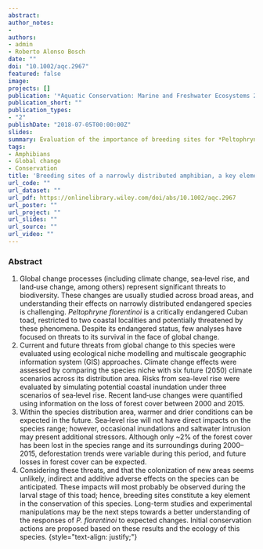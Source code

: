 ```yaml
---
abstract: 
author_notes:
-
authors:
- admin
- Roberto Alonso Bosch
date: ""
doi: "10.1002/aqc.2967"
featured: false
image:
projects: []
publication: '*Aquatic Conservation: Marine and Freshwater Ecosystems 28*: 1089–1098'
publication_short: ""
publication_types:
- "2"
publishDate: "2018-07-05T00:00:00Z"
slides: 
summary: Evaluation of the importance of breeding sites for *Peltophryne florentinoi* in the face of global change.
tags:
- Amphibians
- Global change
- Conservation
title: 'Breeding sites of a narrowly distributed amphibian, a key element in its conservation in the face of global change'
url_code: ""
url_dataset: ""
url_pdf: https://onlinelibrary.wiley.com/doi/abs/10.1002/aqc.2967
url_poster: ""
url_project: ""
url_slides: ""
url_source: ""
url_video: ""
---
```


### Abstract

1. Global change processes (including climate change, sea‐level rise, and land‐use change, among others) represent significant threats to biodiversity. These changes are usually studied across broad areas, and understanding their effects on narrowly distributed endangered species is challenging. *Peltophryne florentinoi* is a critically endangered Cuban toad, restricted to two coastal localities and potentially threatened by these phenomena. Despite its endangered status, few analyses have focused on threats to its survival in the face of global change. 
2. Current and future threats from global change to this species were evaluated using ecological niche modelling and multiscale geographic information system (GIS) approaches. Climate change effects were assessed by comparing the species niche with six future (2050) climate scenarios across its distribution area. Risks from sea-level rise were evaluated by simulating potential coastal inundation under three scenarios of sea‐level rise. Recent land‐use changes were quantified using information on the loss of forest cover between 2000 and 2015. 
3. Within the species distribution area, warmer and drier conditions can be expected in the future. Sea‐level rise will not have direct impacts on the species range; however, occasional inundations and saltwater intrusion may present additional stressors. Although only ~2% of the forest cover has been lost in the species range and its surroundings during 2000–2015, deforestation trends were variable during this period, and future losses in forest cover can be expected. 
4. Considering these threats, and that the colonization of new areas seems unlikely, indirect and additive adverse effects on the species can be anticipated. These impacts will most probably be observed during the larval stage of this toad; hence, breeding sites constitute a key element in the conservation of this species. Long-term studies and experimental manipulations may be the next steps towards a better understanding of the responses of *P. florentinoi* to expected changes. Initial conservation actions are proposed based on these results and the ecology of this species.
{style="text-align: justify;"}

<br>
